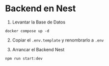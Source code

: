 # Backend en Nest

1. Levantar la Base de Datos
```
docker compose up -d
```

2. Copiar el ```.env.template``` y renombrarlo a ```.env```

3. Arrancar el Backend Nest

```
npm run start:dev
```